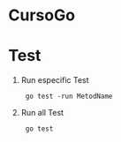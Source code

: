# CursoGo

# Test

1. Run especific Test

        go test -run MetodName
    
1. Run all Test
        
        go test
